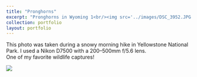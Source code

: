 ```yaml
---
title: "Pronghorns"
excerpt: "Pronghorns in Wyoming 1<br/><img src='../images/DSC_3952.JPG'>"
collection: portfolio
layout: portfolio
---
```


This photo was taken during a snowy morning hike in Yellowstone National Park. I used a Nikon D7500 with a 200–500mm f/5.6 lens.  
One of my favorite wildlife captures!

<img src='{{ site.baseurl }}/images/DSC_3952.JPG'>